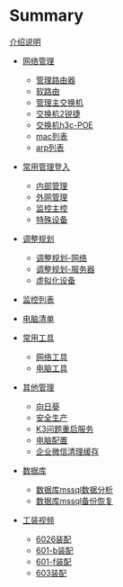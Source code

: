 <!--



```
cd /d D:\jack\云文档\
mdbook serve -n 0.0.0.0 -p 3000
```

mdbook build ./          #//发布一本书



npx wrangler pages publish book



--->

# Summary
[介绍说明](./readme.md)


- [网络管理]()
    - [管理路由器](./网络/管理路由器.md)
    - [软路由](网络/软路由.md)
    - [管理主交换机](./网络/管理主交换机.md)
    - [交换机2锐捷](./网络/交换机2锐捷.md)
    - [交换机h3c-POE](./网络/交换机2华三poe.md)
    - [mac列表](./网络/mac列表.md)
    - [arp列表](./网络/arp列表.md)
- [常用管理登入]()
   - [内部管理](./管理内部.md)
   - [外网管理](./管理外网.md)
   - [监控主控](./网络/监控主控.md)
   - [特殊设备](./特殊设备.md)
- [调整规划]()
   - [调整规划-网络](./调整规划-网络.md)
   - [调整规划-服务器](./调整规划-服务器.md)
   - [虚拟化设备](./服务器/虚拟化设备.md)
- [监控列表](./网络/监控设备列表.md)
- [电脑清单](./管理内部2电脑清单.md)
- [常用工具]()
    - [网络工具](./网络工具.md)
    - [电脑工具](./电脑工具.md)
- [其他管理]()
   - [向日葵](./其他管理/向日葵.md)
   - [安全生产](./其他管理/安全生产app.md)
   - [K3问题重启服务](./服务器/k3问题正在调用中间层层处理.md)
   - [电脑配置](./其他管理/电脑配置.md)  
   - [企业微信清理缓存](./其他管理/企业微信清理缓存.md)
- [数据库]()
   - [数据库mssql数据分析](./服务器/ms数据库数据维护.md)
   - [数据库mssql备份恢复](./服务器/ms数据库维护.md)
- [工装视频]()
  
   - [6026装配](./视频/6026装配.md)
   - [601-b装配](./视频/601-b装配.md)
   - [601-f装配](./视频/601-f装配.md)
   - [603装配](./视频/603装配.md)
   
   




